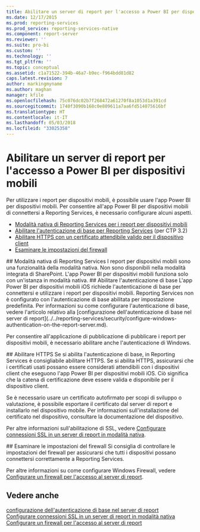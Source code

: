 ```yaml
---
title: Abilitare un server di report per l'accesso a Power BI per dispositivi mobili | Microsoft Docs
ms.date: 12/17/2015
ms.prod: reporting-services
ms.prod_service: reporting-services-native
ms.component: report-server
ms.reviewer: ''
ms.suite: pro-bi
ms.custom: ''
ms.technology: ''
ms.tgt_pltfrm: ''
ms.topic: conceptual
ms.assetid: c1a71522-394b-46a7-b9ec-f964bdd81d82
caps.latest.revision: 7
author: markingmyname
ms.author: maghan
manager: kfile
ms.openlocfilehash: 75c076dc02b7f268472a61270f8a1053d1a391cd
ms.sourcegitcommit: 1740f3090b168c0e809611a7aa6fd514075616bf
ms.translationtype: HT
ms.contentlocale: it-IT
ms.lasthandoff: 05/03/2018
ms.locfileid: "33025358"
---
```

# <a name="enable-a-report-server-for-power-bi-mobile-access"></a>Abilitare un server di report per l'accesso a Power BI per dispositivi mobili
Per utilizzare i report per dispositivi mobili, è possibile usare l'app Power BI per dispositivi mobili. Per consentire all'app Power BI per dispositivi mobili di connettersi a Reporting Services, è necessario configurare alcuni aspetti.  
  
-   [Modalità nativa di Reporting Services per i report per dispositivi mobili](#nativemode)  
-   [Abilitare l'autenticazione di base per Reporting Services](#basicauth) (per CTP 3.2)  
-   [Abilitare HTTPS con un certificato attendibile valido per il dispositivo client](#https)  
-   [Esaminare le impostazioni del firewall](#firewall)  
  
<a name="nativemode"/>  
## <a name="reporting-services-native-mode-required"></a>Modalità nativa di Reporting Services  
I report per dispositivi mobili sono una funzionalità della modalità nativa. Non sono disponibili nella modalità integrata di SharePoint. L'app Power BI per dispositivi mobili funziona solo con un'istanza in modalità nativa.  
  
<a name="basicauth"/>  
## <a name="enable-basic-authentication"></a>Abilitare l'autenticazione di base  
L'app Power BI per dispositivi mobili iOS richiede l'autenticazione di base per connettersi e utilizzare i report per dispositivi mobili. Reporting Services non è configurato con l'autenticazione di base abilitata per impostazione predefinita. Per informazioni su come configurare l'autenticazione di base, vedere l'articolo relativo alla [configurazione dell'autenticazione di base nel server di report](../../reporting-services/security/configure-windows-authentication-on-the-report-server.md).  
  
Per consentire all'applicazione di pubblicazione di pubblicare i report per dispositivi mobili, è necessario abilitare anche l'autenticazione di Windows.  
  
<a name="https"/>  
## <a name="enable-https"></a>Abilitare HTTPS  
Se si abilita l'autenticazione di base, in Reporting Services è consigliabile abilitare HTTPS. Se si abilita HTTPS, assicurarsi che i certificati usati possano essere considerati attendibili con i dispositivi client che eseguono l'app Power BI per dispositivi mobili iOS. Ciò significa che la catena di certificazione deve essere valida e disponibile per il dispositivo client.  
  
Se è necessario usare un certificato autofirmato per scopi di sviluppo o valutazione, è possibile esportare il certificato dal server di report e installarlo nel dispositivo mobile. Per informazioni sull'installazione del certificato nel dispositivo, consultare la documentazione del dispositivo.  
  
Per altre informazioni sull'abilitazione di SSL, vedere [Configurare connessioni SSL in un server di report in modalità nativa](../../reporting-services/security/configure-ssl-connections-on-a-native-mode-report-server.md).  
  
<a name="firewall"/>  
## <a name="review-firewall-settings"></a>Esaminare le impostazioni del firewall  
Si consiglia di controllare le impostazioni del firewall per assicurarsi che tutti i dispositivi possano connettersi correttamente a Reporting Services.   
  
Per altre informazioni su come configurare Windows Firewall, vedere [Configurare un firewall per l'accesso al server di report](../../reporting-services/report-server/configure-a-firewall-for-report-server-access.md).  
  
## <a name="see-also"></a>Vedere anche  
  
[configurazione dell'autenticazione di base nel server di report](../../reporting-services/security/configure-windows-authentication-on-the-report-server.md)  
[Configurare connessioni SSL in un server di report in modalità nativa](../../reporting-services/security/configure-ssl-connections-on-a-native-mode-report-server.md)  
[Configurare un firewall per l'accesso al server di report](../../reporting-services/report-server/configure-a-firewall-for-report-server-access.md)  
  
  
  
  
  
  


